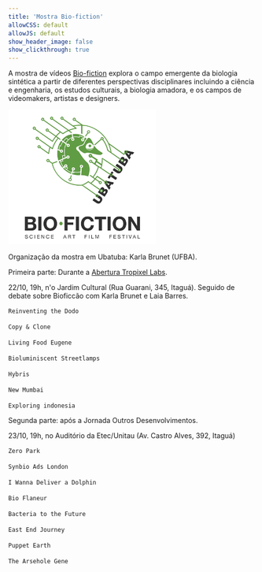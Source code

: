 ```yaml
---
title: 'Mostra Bio-fiction'
allowCSS: default
allowJS: default
show_header_image: false
show_clickthrough: true
---
```


A mostra de vídeos [Bio-fiction](https://bio-fiction.com/) explora o campo emergente da biologia sintética a partir de diferentes perspectivas disciplinares incluindo a ciência e engenharia, os estudos culturais, a biologia amadora, e os campos de videomakers, artistas e designers.

![](bio-fiction.png)

Organização da mostra em Ubatuba: Karla Brunet (UFBA).

Primeira parte: Durante a [Abertura Tropixel Labs](../abertura).

22/10, 19h, n'o Jardim Cultural (Rua Guarani, 345, Itaguá). Seguido de debate sobre Bioficcão com Karla Brunet e Laia Barres.

    Reinventing the Dodo

    Copy & Clone

    Living Food Eugene

    Bioluminiscent Streetlamps

    Hybris

    New Mumbai

    Exploring indonesia

Segunda parte: após a Jornada Outros Desenvolvimentos.

23/10, 19h, no Auditório da Etec/Unitau (Av. Castro Alves, 392, Itaguá)

    Zero Park

    Synbio Ads London

    I Wanna Deliver a Dolphin

    Bio Flaneur

    Bacteria to the Future

    East End Journey

    Puppet Earth

    The Arsehole Gene
